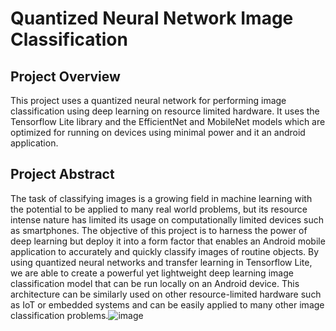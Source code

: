 # Quantized Neural Network Image Classification


## Project Overview

This project uses a quantized neural network for performing image classification using deep learning on resource limited hardware. It uses the Tensorflow Lite library and the EfficientNet and MobileNet models which are optimized for running on devices using minimal power and it an android application.

## Project Abstract

The task of classifying images is a growing field in machine learning with the potential to be applied to many real world problems, but its resource intense nature has limited its usage on computationally limited devices such as smartphones. The objective of this project is to harness the power of deep learning but deploy it into a form factor that enables an Android mobile application to accurately and quickly classify images of routine objects. By using quantized neural networks and transfer learning in Tensorflow Lite, we are able to create a powerful yet lightweight deep learning image classification model that can be run locally on an Android device. This architecture can be similarly used on other resource-limited hardware such as IoT or embedded systems and can be easily applied to many other image classification problems.![image](https://user-images.githubusercontent.com/44556642/140950118-06311beb-5e58-4f49-ba6e-85036c93379c.png)


